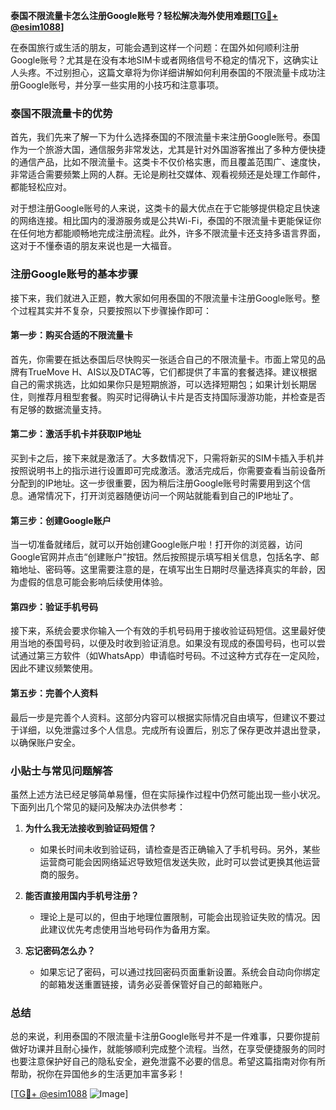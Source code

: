 **泰国不限流量卡怎么注册Google账号？轻松解决海外使用难题[[TG💪+ @esim1088](https://t.me/s/esim1088)]**

在泰国旅行或生活的朋友，可能会遇到这样一个问题：在国外如何顺利注册Google账号？尤其是在没有本地SIM卡或者网络信号不稳定的情况下，这确实让人头疼。不过别担心，这篇文章将为你详细讲解如何利用泰国的不限流量卡成功注册Google账号，并分享一些实用的小技巧和注意事项。

### 泰国不限流量卡的优势

首先，我们先来了解一下为什么选择泰国的不限流量卡来注册Google账号。泰国作为一个旅游大国，通信服务非常发达，尤其是针对外国游客推出了多种方便快捷的通信产品，比如不限流量卡。这类卡不仅价格实惠，而且覆盖范围广、速度快，非常适合需要频繁上网的人群。无论是刷社交媒体、观看视频还是处理工作邮件，都能轻松应对。

对于想注册Google账号的人来说，这类卡的最大优点在于它能够提供稳定且快速的网络连接。相比国内的漫游服务或是公共Wi-Fi，泰国的不限流量卡更能保证你在任何地方都能顺畅地完成注册流程。此外，许多不限流量卡还支持多语言界面，这对于不懂泰语的朋友来说也是一大福音。

### 注册Google账号的基本步骤

接下来，我们就进入正题，教大家如何用泰国的不限流量卡注册Google账号。整个过程其实并不复杂，只要按照以下步骤操作即可：

#### 第一步：购买合适的不限流量卡

首先，你需要在抵达泰国后尽快购买一张适合自己的不限流量卡。市面上常见的品牌有TrueMove H、AIS以及DTAC等，它们都提供了丰富的套餐选择。建议根据自己的需求挑选，比如如果你只是短期旅游，可以选择短期包；如果计划长期居住，则推荐月租型套餐。购买时记得确认卡片是否支持国际漫游功能，并检查是否有足够的数据流量支持。

#### 第二步：激活手机卡并获取IP地址

买到卡之后，接下来就是激活了。大多数情况下，只需将新买的SIM卡插入手机并按照说明书上的指示进行设置即可完成激活。激活完成后，你需要查看当前设备所分配到的IP地址。这一步很重要，因为稍后注册Google账号时需要用到这个信息。通常情况下，打开浏览器随便访问一个网站就能看到自己的IP地址了。

#### 第三步：创建Google账户

当一切准备就绪后，就可以开始创建Google账户啦！打开你的浏览器，访问Google官网并点击“创建账户”按钮。然后按照提示填写相关信息，包括名字、邮箱地址、密码等。这里需要注意的是，在填写出生日期时尽量选择真实的年龄，因为虚假的信息可能会影响后续使用体验。

#### 第四步：验证手机号码

接下来，系统会要求你输入一个有效的手机号码用于接收验证码短信。这里最好使用当地的泰国号码，以便及时收到验证消息。如果没有现成的泰国号码，也可以尝试通过第三方软件（如WhatsApp）申请临时号码。不过这种方式存在一定风险，因此不建议频繁使用。

#### 第五步：完善个人资料

最后一步是完善个人资料。这部分内容可以根据实际情况自由填写，但建议不要过于详细，以免泄露过多个人信息。完成所有设置后，别忘了保存更改并退出登录，以确保账户安全。

### 小贴士与常见问题解答

虽然上述方法已经足够简单易懂，但在实际操作过程中仍然可能出现一些小状况。下面列出几个常见的疑问及解决办法供参考：

1. **为什么我无法接收到验证码短信？**
   - 如果长时间未收到验证码，请检查是否正确输入了手机号码。另外，某些运营商可能会因网络延迟导致短信发送失败，此时可以尝试更换其他运营商的服务。

2. **能否直接用国内手机号注册？**
   - 理论上是可以的，但由于地理位置限制，可能会出现验证失败的情况。因此建议优先考虑使用当地号码作为备用方案。

3. **忘记密码怎么办？**
   - 如果忘记了密码，可以通过找回密码页面重新设置。系统会自动向你绑定的邮箱发送重置链接，请务必妥善保管好自己的邮箱账户。

### 总结

总的来说，利用泰国的不限流量卡注册Google账号并不是一件难事，只要你提前做好功课并且耐心操作，就能够顺利完成整个流程。当然，在享受便捷服务的同时也要注意保护好自己的隐私安全，避免泄露不必要的信息。希望这篇指南对你有所帮助，祝你在异国他乡的生活更加丰富多彩！

[[TG💪+ @esim1088](https://t.me/s/esim1088) ![Image](https://i.postimg.cc/4NQfJmqS/Snipaste-2025-05-13-00-14-12.png)]